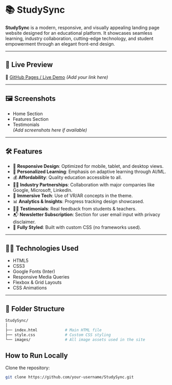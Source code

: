 # 📚 StudySync

**StudySync** is a modern, responsive, and visually appealing landing page website designed for an educational platform. It showcases seamless learning, industry collaboration, cutting-edge technology, and student empowerment through an elegant front-end design.

---

## 🚀 Live Preview

🔗 [GitHub Pages / Live Demo](#) *(Add your link here)*

---

## 🖼️ Screenshots

- Home Section  
- Features Section  
- Testimonials  
*(Add screenshots here if available)*

---

## 🛠️ Features

- 🎯 **Responsive Design**: Optimized for mobile, tablet, and desktop views.
- 🧠 **Personalized Learning**: Emphasis on adaptive learning through AI/ML.
- 💰 **Affordability**: Quality education accessible to all.
- 🧑‍🏫 **Industry Partnerships**: Collaboration with major companies like Google, Microsoft, LinkedIn.
- 🧪 **Immersive Tech**: Use of VR/AR concepts in the theme.
- 📊 **Analytics & Insights**: Progress tracking design showcased.
- 🙋‍♀️ **Testimonials**: Real feedback from students & teachers.
- 📬 **Newsletter Subscription**: Section for user email input with privacy disclaimer.
- 🦾 **Fully Styled**: Built with custom CSS (no frameworks used).

---

## 🧑‍💻 Technologies Used

- HTML5  
- CSS3  
- Google Fonts (Inter)  
- Responsive Media Queries  
- Flexbox & Grid Layouts  
- CSS Animations  

---

## 📁 Folder Structure

```bash
StudySync/
│
├── index.html            # Main HTML file
├── style.css             # Custom CSS styling
└── images/               # All image assets used in the site
```
##  How to Run Locally
Clone the repository:

```bash
git clone https://github.com/your-username/StudySync.git
```



